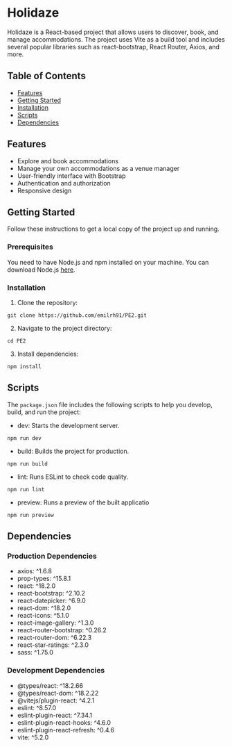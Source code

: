 # Holidaze

Holidaze is a React-based project that allows users to discover, book, and manage accommodations. The project uses Vite as a build tool and includes several popular libraries such as react-bootstrap, React Router, Axios, and more.


## Table of Contents
- [Features](#features)
- [Getting Started](#getting-started)
- [Installation](#installation)
- [Scripts](#scripts)
- [Dependencies](#dependencies)

## Features

- Explore and book accommodations
- Manage your own accommodations as a venue manager
- User-friendly interface with Bootstrap
- Authentication and authorization
- Responsive design

## Getting Started

Follow these instructions to get a local copy of the project up and running.

### Prerequisites

You need to have Node.js and npm installed on your machine. You can download Node.js [here](https://nodejs.org/).

### Installation

1. Clone the repository:

``` 
git clone https://github.com/emilrh91/PE2.git
```

2. Navigate to the project directory:

```
cd PE2
```

3. Install dependencies:

```
npm install
```


## Scripts
The `package.json` file includes the following scripts to help you develop, build, and run the project:

* dev: Starts the development server.

```
npm run dev
```

* build: Builds the project for production.

```
npm run build
```

* lint: Runs ESLint to check code quality.


```
npm run lint
```

* preview: Runs a preview of the built applicatio

```
npm run preview
```

## Dependencies

### Production Dependencies

* axios: ^1.6.8
* prop-types: ^15.8.1
* react: ^18.2.0
* react-bootstrap: ^2.10.2
* react-datepicker: ^6.9.0
* react-dom: ^18.2.0
* react-icons: ^5.1.0
* react-image-gallery: ^1.3.0
* react-router-bootstrap: ^0.26.2
* react-router-dom: ^6.22.3
* react-star-ratings: ^2.3.0
* sass: ^1.75.0

### Development Dependencies
* @types/react: ^18.2.66
* @types/react-dom: ^18.2.22
* @vitejs/plugin-react: ^4.2.1
* eslint: ^8.57.0
* eslint-plugin-react: ^7.34.1
* eslint-plugin-react-hooks: ^4.6.0
* eslint-plugin-react-refresh: ^0.4.6
* vite: ^5.2.0